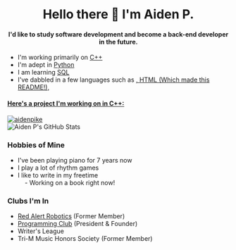 <h1 align="center">Hello there 👋 I'm Aiden P.</h1>
<h4 align="center">I'd like to study software development and become a back-end developer in the future.</h4>

  <ul>
  <li>I'm working primarily on <a href="https://en.wikipedia.org/wiki/C%2B%2B?scrlybrkr=dfed5093">C++</a></li>
  <li>I'm adept in <a href="https://en.wikipedia.org/wiki/Python_(programming_language)">Python</a></li>
  <li>I am learning <a href="https://en.wikipedia.org/wiki/SQL">SQL</a></li>
  <li>I've dabbled in a few languages such as <a href="https://en.wikipedia.org/wiki/APL_(programming_language)">, <a href="https://en.wikipedia.org/wiki/HTML">HTML (Which made this README!), </li>
  </ul>
<h4>Here's a project I'm working on in C++:</h4>
<a href="https://github.com/aidenpike/edgewood-sales>Edgewood Sales</a>
<h3>My Stats</h3>
<p>
  <a>
    <picture>
      <source media="(prefers-color-scheme: dark)" srcset="https://github-readme-stats.vercel.app/api/top-langs/?username=aidenpike&layout=compact&theme=radical">
      <img align="center" src="https://github-readme-stats.vercel.app/api/top-langs/?username=aidenpike&layout=compact" alt="aidenpike" />
    </picture>
  </a>
  <br/>
  <a>
    <picture>
      <source media="(prefers-color-scheme: dark)" srcset="https://github-readme-stats.vercel.app/api?username=aidenpike&theme=radical&include_all_commits=true">
      <img align="center" src="https://github-readme-stats.vercel.app/api?username=aidenpike" alt="Aiden P's GitHub Stats" />
    </picture>
  </a>
</p>

<h3>Hobbies of Mine</h3>
  <ul>
  <li>I've been playing piano for 7 years now</li>
  <li>I play a lot of rhythm games</li>
  <li>I like to write in my freetime
  <br/>&nbsp;&nbsp;&nbsp;&nbsp;- Working on a book right now!</li>
  </ul>
  
<h3>Clubs I'm In</h3>
  <ul>
  <li><a href="http://www.redalert1741.org">Red Alert Robotics</a> (Former Member)</li>
  <li><a href="https://github.com/CGProgramming-Club">Programming Club</a> (President & Founder)</li>
  <li>Writer's League</li>
  <li>Tri-M Music Honors Society (Former Member)</li>
  </ul>
